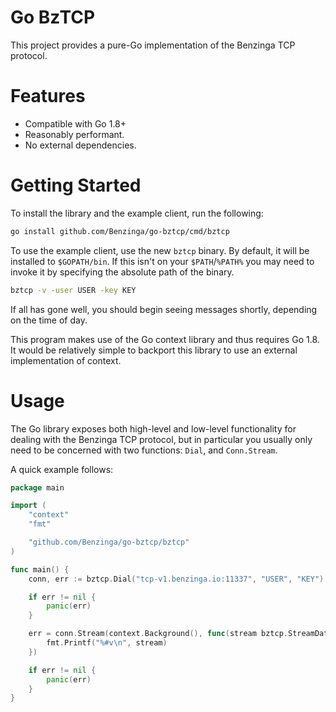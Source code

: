 # Go BzTCP
This project provides a pure-Go implementation of the Benzinga TCP protocol.

# Features

  * Compatible with Go 1.8+
  * Reasonably performant.
  * No external dependencies.

# Getting Started
To install the library and the example client, run the following:

```sh
go install github.com/Benzinga/go-bztcp/cmd/bztcp
```

To use the example client, use the new `bztcp` binary. By default, it will be installed to `$GOPATH/bin`. If this isn't on your `$PATH`/`%PATH%` you may need to invoke it by specifying the absolute path of the binary.

```sh
bztcp -v -user USER -key KEY
```

If all has gone well, you should begin seeing messages shortly, depending on the time of day.

This program makes use of the Go context library and thus requires Go 1.8. It would be relatively simple to backport this library to use an external implementation of context.

# Usage
The Go library exposes both high-level and low-level functionality for dealing with the Benzinga TCP protocol, but in particular you usually only need to be concerned with two functions: `Dial`, and `Conn.Stream`.

A quick example follows:

```go
package main

import (
	"context"
	"fmt"

	"github.com/Benzinga/go-bztcp/bztcp"
)

func main() {
	conn, err := bztcp.Dial("tcp-v1.benzinga.io:11337", "USER", "KEY")

	if err != nil {
		panic(err)
	}

	err = conn.Stream(context.Background(), func(stream bztcp.StreamData) {
		fmt.Printf("%#v\n", stream)
	})

	if err != nil {
		panic(err)
	}
}
```
